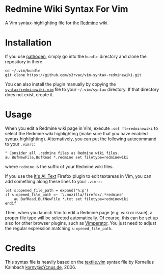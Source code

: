 Redmine Wiki Syntax For Vim
===========================

A Vim syntax-highlighting file for the [Redmine](https://redmine.org/) wiki.

Installation
============

If you use [pathogen](https://github.com/tpope/vim-pathogen), simply go into
the `bundle` directory and clone the repository in there:
```
cd ~/.vim/bundle
git clone https://github.com/s3rvac/vim-syntax-redminewiki.git
```
You can also install the plugin manually by copying the
[`syntax/redminewiki.vim`](https://raw.githubusercontent.com/s3rvac/vim-syntax-redminewiki/master/syntax/redminewiki.vim)
file to your `~/.vim/syntax` directory. If that directory does not exist,
create it.

Usage
=====

When you edit a Redmine wiki page in Vim, execute `:set ft=redminewiki` to
select the Redmine wiki highlighting (make sure that you have enabled syntax
highlighting). Alternatively, you can put the following autocommand to your
`.vimrc`:
```
" Consider all .redmine files as Redmine wiki files.
au BufNewFile,BufRead *.redmine set filetype=redminewiki
```
where `redmine` is the suffix of your Redmine wiki files.

If you use the [It's All Text](https://github.com/docwhat/itsalltext) Firefox
plugin to edit textareas in Vim, you can add something along these lines to
your `.vimrc`:
```
let s:opened_file_path = expand('%:p')
if s:opened_file_path =~ '\.mozilla/firefox/.*redmine'
    au BufRead,BufNewFile *.txt set filetype=redminewiki
endif
```
Then, when you launch Vim to edit a Redmine page (e.g. wiki or issue), a proper
file type will be selected automatically. Of course, this can be set up also
for other browser plugins, such as
[Vimperator](http://www.vimperator.org/vimperator). You just need to adjust the
regular expression matching `s:opened_file_path`.

Credits
=======

This syntax file is heavily based on the
[textile.vim](http://rubychan.de/share/textile.vim) syntax file by Kornelius
Kalnbach <korny@cYcnus.de>, 2006.
